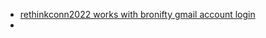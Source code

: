 - [rethinkconn2022 works with bronifty gmail account login](https://app.hopin.com/events/rethinkconn-2022/replay)
- 